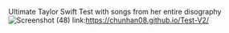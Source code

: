 Ultimate Taylor Swift Test with songs from her entire disography
![Screenshot (48)](https://github.com/user-attachments/assets/7375311e-4120-4512-bc64-b417d2d604e8)
link:https://chunhan08.github.io/Test-V2/
